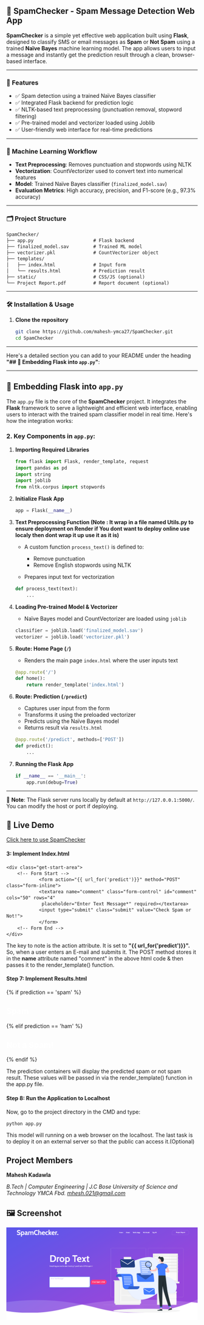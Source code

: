 
## 📄 SpamChecker - Spam Message Detection Web App

**SpamChecker** is a simple yet effective web application built using **Flask**, designed to classify SMS or email messages as **Spam** or **Not Spam** using a trained **Naïve Bayes** machine learning model. The app allows users to input a message and instantly get the prediction result through a clean, browser-based interface.

---

### 🚀 Features

* ✅ Spam detection using a trained Naïve Bayes classifier
* ✅ Integrated Flask backend for prediction logic
* ✅ NLTK-based text preprocessing (punctuation removal, stopword filtering)
* ✅ Pre-trained model and vectorizer loaded using Joblib
* ✅ User-friendly web interface for real-time predictions

---

### 🧠 Machine Learning Workflow

* **Text Preprocessing**: Removes punctuation and stopwords using NLTK
* **Vectorization**: CountVectorizer used to convert text into numerical features
* **Model**: Trained Naïve Bayes classifier (`finalized_model.sav`)
* **Evaluation Metrics**: High accuracy, precision, and F1-score (e.g., 97.3% accuracy)

---

### 🗂️ Project Structure

```
SpamChecker/
├── app.py                      # Flask backend
├── finalized_model.sav         # Trained ML model
├── vectorizer.pkl              # CountVectorizer object
├── templates/
│   ├── index.html              # Input form
│   └── results.html            # Prediction result
├── static/                     # CSS/JS (optional)
└── Project Report.pdf          # Report document (optional)
```

---

### 🛠️ Installation & Usage

1. **Clone the repository**

   ```bash
   git clone https://github.com/mahesh-ymca27/SpamChecker.git
   cd SpamChecker
   ```

---
Here's a detailed section you can add to your README under the heading **"## 🚀 Embedding Flask into `app.py`"**:

---

## 🚀 Embedding Flask into `app.py`

The `app.py` file is the core of the **SpamChecker** project. It integrates the **Flask** framework to serve a lightweight and efficient web interface, enabling users to interact with the trained spam classifier model in real time. Here's how the integration works:

### 2. Key Components in `app.py`:

1. **Importing Required Libraries**

   ```python
   from flask import Flask, render_template, request
   import pandas as pd
   import string
   import joblib
   from nltk.corpus import stopwords
   ```

2. **Initialize Flask App**

   ```python
   app = Flask(__name__)
   ```

3. **Text Preprocessing Function (Note : It wrap in a file named Utils.py to ensure deployment on Render if You dont want to deploy online use localy then dont wrap it up use it as it is)**

   * A custom function `process_text()` is defined to:

     * Remove punctuation
     * Remove English stopwords using NLTK
   * Prepares input text for vectorization

   ```python
   def process_text(text):
       ...
   ```

4. **Loading Pre-trained Model & Vectorizer**

   * Naïve Bayes model and CountVectorizer are loaded using `joblib`

   ```python
   classifier = joblib.load('finalized_model.sav')
   vectorizer = joblib.load('vectorizer.pkl')
   ```

5. **Route: Home Page (`/`)**

   * Renders the main page `index.html` where the user inputs text

   ```python
   @app.route('/')
   def home():
       return render_template('index.html')
   ```

6. **Route: Prediction (`/predict`)**

   * Captures user input from the form
   * Transforms it using the preloaded vectorizer
   * Predicts using the Naïve Bayes model
   * Returns result via `results.html`

   ```python
   @app.route('/predict', methods=['POST'])
   def predict():
       ...
   ```

7. **Running the Flask App**

   ```python
   if __name__ == '__main__':
       app.run(debug=True)
   ```

---

📌 **Note**: The Flask server runs locally by default at `http://127.0.0.1:5000/`. You can modify the host or port if deploying.
## 🚀 Live Demo

[Click here to use SpamChecker](https://spamchecker-i1zo.onrender.com/)



#### 3: Implement Index.html

  

    <div class="get-start-area">
        <!-- Form Start -->
    		    <form action="{{ url_for('predict')}}" method="POST" class="form-inline">
    		    <textarea name="comment" class="form-control" id="comment" cols="50" rows="4"
		    	 placeholder="Enter Text Message*" required></textarea>
    		    <input type="submit" class="submit" value="Check Spam or Not!">
    		    </form>
        <!-- Form End --> 
    </div>

The key to note is the action attribute. It is set to **"{{ url_for('predict')}}".** So, when a user enters an E-mail and submits it. The POST method stores it in the **name** attribute named "comment" in the above html code & then passes it to the render_template() function.

#### Step 7: Implement Results.html

{% if prediction == 'spam' %}
    <h2 style="color: white;">Spam</h2>
{% elif prediction == 'ham' %}
    <h2 style="color: white;">Not a Spam!</h2>
{% endif %}


The prediction containers will display the predicted spam or not spam result. These values will be passed in via the render_template() function in the app.py file.

#### Step 8: Run the Application to Localhost
Now, go to the project directory in the CMD and type:

    python app.py

This model will running on a web browser on the localhost. The last task is to deploy it on an external server so that the public can access it.(Optional) 

## Project Members

**Mahesh Kadawla**

*B.Tech | Computer Engineering | J.C Bose University of Science and Technology YMCA Fbd.
mhesh.021@gmail.com*

## 🖼️ Screenshot

![SpamChecker Screenshot](scr-img.png)


